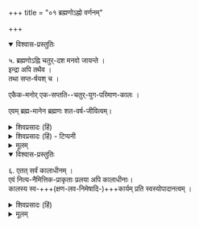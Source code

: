 +++
title = "०१ ब्रह्मणोऽह्नो वर्णनम्"

+++
<details open><summary>विश्वास-प्रस्तुतिः</summary>

५. ब्रह्मणोऽह्नि चतुर्-दश मनवो जायन्ते ।  
इन्द्रा अपि तथैव ।  
तथा सप्त-र्षयश् च ।  

एकैक-मनोर् एक-सप्तति--चतुर्-युग-परिमाण-कालः ।  

एवम् ब्रह्म-मानेन ब्रह्मणः शत-वर्ष-जीवित्वम्।
</details>

<details><summary>शिवप्रसादः (हिं)</summary>

अनुवाद — ब्रह्मा के एक दिन में चौदह मनु होते हैं । उतने ही इन्द्र तथा सप्तर्षि भी होते हैं। एक-एक मनु का जीवन-काल इकहत्तर- इकहत्तर चतुर्युग होता है । इस प्रकार ब्रह्मा के मान से ब्रह्मा की आयु सौ वर्ष की होती है । 
</details>

<details><summary>शिवप्रसादः (हिं) - टिप्पनी</summary>

ब्रह्मा की आयु

भा० प्र० - लीलाविभूति में काल की सबसे बड़ी सीमा ब्रह्मा की आयु है । ब्रह्मा के एक दिन में चौदह मनु, चौदह इन्द्र तथा चौदह सप्तर्षिमण्डल होते हैं । [[१०३]]

इनमें से प्रत्येक मनु की आयु इकहत्तर चतुर्युग है । ब्रह्मा भी काल के वशवर्ती हैं । उनकी भी अपनी सौ वर्ष की आयु समाप्त होने पर मृत्यु होती है । 
</details>


<details><summary>मूलम्</summary>

५. ब्रह्मणोऽह्नि चतुर्दश मनवो जायन्ते । इन्द्रा अपि तथैव । तथा सप्तर्षयश्च । एकैकमनोरेकसप्ततिचतुर्युगपरिमाणकालः । एवम् ब्रह्ममानेन ब्रह्मणः शतवर्ष-जीवित्वम्।
</details>


<details open><summary>विश्वास-प्रस्तुतिः</summary>

६. एतत् सर्वं कालाधीनम् ।  
एवं नित्य-नैमित्तिक-प्राकृताः प्रलया अपि कालाधीनाः।  
कालस्य स्व-+++(क्षण-लव-निमेषादि-)+++कार्यम् प्रति स्वस्योपादानत्वम् ।
</details>

<details><summary>शिवप्रसादः (हिं)</summary>

ब्रह्मा भी काल के अधीन हैं ।  
इस प्रकार नित्य, नैमित्तिक एवं प्राकृत आदि प्रलय भी काल के अधीन होते हैं ।  
काल अपने कार्यभूत क्षण, लव, निमेष, मास, पक्ष आदि के प्रति स्वयम् उपादान कारण होता है । 
</details>


<details><summary>मूलम्</summary>

६. एतत् सर्वं कालाधीनम् । एवं नित्यनैमित्तिकप्राकृताः प्रलया अपि कालाधीनाः। कालस्य स्वकार्यम् प्रति स्वस्योपादानत्वम् ।
</details>
